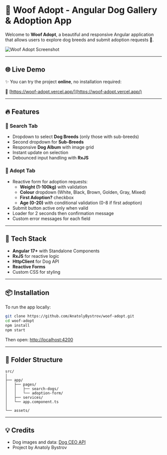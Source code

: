 # 🐶 Woof Adopt - Angular Dog Gallery & Adoption App

Welcome to **Woof Adopt**, a beautiful and responsive Angular application that allows users to explore dog breeds and submit adoption requests 🐾.

![Woof Adopt Screenshot](https://dog.ceo/img/dog-api-logo.svg)

---

## 🌐 Live Demo

✨ You can try the project **online**, no installation required:

🔗 [https://woof-adopt.vercel.app/](https://woof-adopt.vercel.app/)

---

## 🔥 Features

### 🔎 Search Tab

- Dropdown to select **Dog Breeds** (only those with sub-breeds)
- Second dropdown for **Sub-Breeds**
- Responsive **Dog Album** with image grid
- Instant update on selection
- Debounced input handling with **RxJS**

### 📝 Adopt Tab

- Reactive form for adoption requests:
  - **Weight (1-100kg)** with validation
  - **Colour** dropdown (White, Black, Brown, Golden, Gray, Mixed)
  - **First Adoption?** checkbox
  - **Age (0-20)** with conditional validation (0-8 if first adoption)
- Submit button active only when valid
- Loader for 2 seconds then confirmation message
- Custom error messages for each field

---

## 🧪 Tech Stack

- **Angular 17+** with Standalone Components
- **RxJS** for reactive logic
- **HttpClient** for Dog API
- **Reactive Forms**
- Custom CSS for styling

---

## 📦 Installation

To run the app locally:

```bash
git clone https://github.com/AnatolyBystrov/woof-adopt.git
cd woof-adopt
npm install
npm start
```

Then open: [http://localhost:4200](http://localhost:4200)

---

## 📁 Folder Structure

```
src/
│
├── app/
│   ├── pages/
│   │   ├── search-dogs/
│   │   └── adoption-form/
│   ├── services/
│   └── app.component.ts
│
└── assets/
```

---

## 💡 Credits

- Dog images and data: [Dog CEO API](https://dog.ceo/dog-api/)
- Project by Anatoly Bystrov